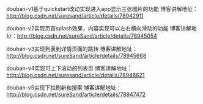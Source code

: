 douban-v1基于quickstart改动实现进入app显示三张图片的功能 博客讲解地址：http://blog.csdn.net/suresand/article/details/78942911

douban-v2实现页首splash效果，内容实现可以左右横向滑动的功能 博客讲解地址：http://blog.csdn.net/sureSand/article/details/78945054

douban-v3实现列表到详情页面的跳转 博客讲解地址：http://blog.csdn.net/sureSand/article/details/78945668

douban-v4实现可上下滚动的列表页 博客讲解地址：http://blog.csdn.net/suresand/article/details/78946621

douban-v5实现下拉刷新和搜索 博客讲解地址：http://blog.csdn.net/sureSand/article/details/78947472
